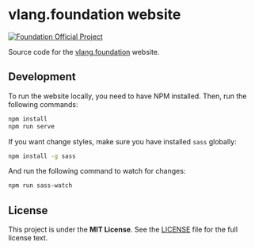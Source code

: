 # vlang.foundation website

[![Foundation Official Project][FoundationOfficialBadge]][FoundationUrl]

Source code for the [vlang.foundation](https://vlang.foundation) website.

## Development

To run the website locally, you need to have NPM installed.
Then, run the following commands:

```bash
npm install
npm run serve
```

If you want change styles, make sure you have installed `sass` globally:

```bash
npm install -g sass
```

And run the following command to watch for changes:

```bash
npm run sass-watch
```

## License

This project is under the **MIT License**. See the
[LICENSE](https://github.com/vlang-foundation/vlang.foundation/blob/master/LICENSE)
file for the full license text.

[FoundationOfficialBadge]: https://vlang.foundation/badge.svg

[FoundationUrl]: https://vlang.foundation
